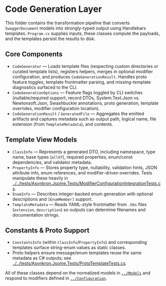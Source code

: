 # Code Generation Layer

This folder contains the transformation pipeline that converts `SwaggerDocument` models into strongly-typed output using
Handlebars templates. `Program.cs` supplies inputs, these classes compute the payloads, and the templates persist the results to
disk.

## Core Components
- `CodeGenerator` — Loads template files (respecting custom directories or curated template lists), registers helpers, merges in
  optional modifier configuration, and produces `CodeGenerationResult`. Handles proto feature toggles, template frontmatter
  parsing, and missing-template diagnostics surfaced to the CLI.
- `CodeGenerationOptions` — Feature flags toggled by CLI switches (nullable/required support, record DTOs, System.Text.Json vs.
  Newtonsoft.Json, Swashbuckle annotations, proto generation, template overrides, modifier configuration location).
- `CodeGenerationResult` / `GeneratedFile` — Aggregates the emitted artifacts and captures metadata such as output path, logical
  name, file extension (from `TemplateMetadata`), and contents.

## Template View Models
- `ClassInfo` — Represents a generated DTO, including namespace, type name, base types (`allOf`), required properties, enum/const
  dependencies, and validator metadata.
- `PropertyInfo` — Stores property type, nullability, validation hints, JSON attribute info, enum references, and modifier-driven
  overrides. Tests manipulate these heavily in
  [../../tests/Asynkron.Jsome.Tests/ModifierConfigurationIntegrationTests.cs](../../tests/Asynkron.Jsome.Tests/context.md#configuration--modifier-tests).
- `EnumInfo` — Describes integer-backed enum generation with optional descriptions and `[EnumMember]` support.
- `TemplateMetadata` — Reads YAML-style frontmatter from `.hbs` files (`extension`, `description`) so outputs can determine
  filenames and documentation strings.

## Constants & Proto Support
- `ConstantsInfo` (within `ClassInfo`/`PropertyInfo`) and corresponding templates surface string-enum values as static classes.
- Proto helpers ensure message/enum templates reuse the same metadata as C# outputs; see
  [../../tests/Asynkron.Jsome.Tests/ProtoTemplateTests.cs](../../tests/Asynkron.Jsome.Tests/context.md#template-extensibility--serialization).

All of these classes depend on the normalized models in [`../Models`](../Models/context.md) and respond to modifiers defined in
[`../Configuration`](../Configuration/context.md).
